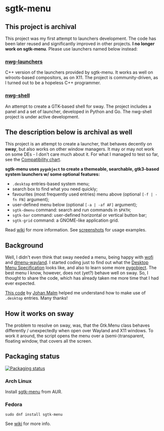 # sgtk-menu

## This project is archival

This project was my first attempt to launchers development. The code has been later reused and significantly improved
in other projects. **I no longer work on sgtk-menu**. Please use launchers named below instead:

### [nwg-launchers](https://github.com/nwg-piotr/nwg-launchers)

C++ version of the launchers provided by sgtk-menu. It works as well on wlroots-based compositors, as on X11. 
The project is community-driven, as I turned out to be a hopeless C++ programmer.

### [nwg-shell](https://github.com/nwg-piotr/nwg-shell)

An attempt to create a GTK-based shell for sway. The project includes a panel and a set of launcher, developed in
Python and Go. The nwg-shell project is under active development.

## The description below is archival as well

This project is an attempt to create a launcher, that behaves decently on **sway**, but also works on other window 
managers. It may or may not work on some DEs - I don't care much about it. For what I managed to test so far, 
see the [Compatibility chart](https://github.com/nwg-piotr/sgtk-menu/wiki/Compatibility-chart).

**sgtk-menu uses `pygobject` to create a themeable, searchable, gtk3-based system launchers w/ some optional features:**

- `.desktop` entries-based system menu;
- search box to find what you need quickly;
- favourites (most frequently used entries) menu above (optional `[-f | -fn FN]` argument);
- user-defined menu below (optional `[-a | -af AF]` argument);
- `sgtk-dmenu` command: search and run commands in `$PATH`;
- `sgtk-bar` command: user-defined horizontal or vertical button bar;
- `sgtk-grid` command: a GNOME-like application grid.

Read [wiki](https://github.com/nwg-piotr/sgtk-menu/wiki) for more information. 
See [screenshots](https://github.com/nwg-piotr/sgtk-menu/tree/master/screenshots) 
for usage examples.

## Background

Well, I didn't even think that sway needed a menu, being happy with [wofi](https://hg.sr.ht/~scoopta/wofi) and 
[dmenu-wayland](https://github.com/nyyManni/dmenu-wayland). I started coding just to find out what the 
[Desktop Menu Specification](https://specifications.freedesktop.org/menu-spec/latest) looks like, and also to learn some 
more [pygobject](https://pygobject.readthedocs.io/en/latest). The best menu I know, however, does not (yet?) behave well 
on sway. So, I thought to share the code, which has already taken me more time that I had ever expected.

[This code](https://github.com/johanmalm/jgmenu/blob/master/contrib/pmenu/jgmenu-pmenu.py) by 
[Johan Malm](https://github.com/johanmalm) helped me understand how to make use of `.desktop` entries. Many thanks!

## How it works on sway

The problem to resolve on sway, was, that the Gtk.Menu class behaves differently / unexpectedly when open over Wayland and X11 windows. 
To work it around, the script opens the menu over a (semi-)transparent, floating window, that covers all the screen.

## Packaging status

[![Packaging status](https://repology.org/badge/vertical-allrepos/sgtk-menu.svg)](https://repology.org/project/sgtk-menu/versions)

### Arch Linux

Install [sgtk-menu](https://aur.archlinux.org/packages/sgtk-menu) from AUR.

### Fedora

`sudo dnf install sgtk-menu`

See [wiki](https://github.com/nwg-piotr/sgtk-menu/wiki/Installation) for more info.